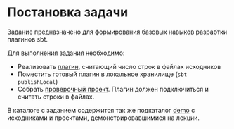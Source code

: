 # Постановка задачи

Задание предназначено для формирования базовых навыков разрабтки плагинов sbt.

Для выполнения задания необходимо:
* Реализовать [плагин](plugin/README.md), считающий число строк в файлах исходников
* Поместить готовый плагин в локальное хранилище (`sbt publishLocal`)
* Собрать [проверочный проект](plugin-using-project/README.md). Плагин должен подключиться и считать строки в файлах.


В каталоге с заданием содержится так же подкаталог [demo](demo) с исходниками и проектами, демонстрировавшимися на лекции.
